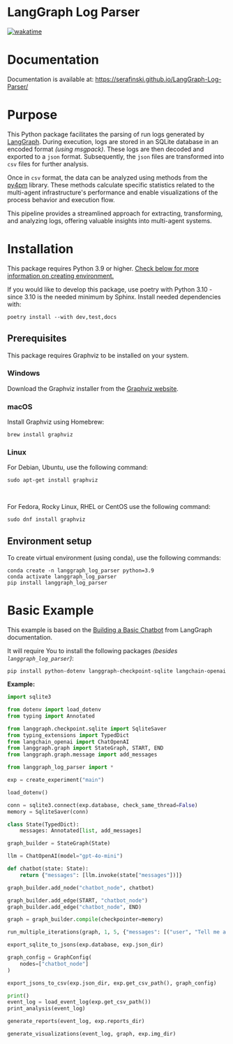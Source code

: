 # LangGraph Log Parser
[![wakatime](https://wakatime.com/badge/user/c88d1b82-ebdd-4842-ad45-93f471842103/project/b6d31f0d-340f-42d5-aa2d-bf3e2e6a0370.svg)](https://wakatime.com/badge/user/c88d1b82-ebdd-4842-ad45-93f471842103/project/b6d31f0d-340f-42d5-aa2d-bf3e2e6a0370)

# Documentation
Documentation is available at: https://serafinski.github.io/LangGraph-Log-Parser/

# Purpose
This Python package facilitates the parsing of run logs generated by [LangGraph](https://langchain-ai.github.io/langgraph/). During execution, logs are stored in an SQLite database in an encoded format _(using msgpack)_. These logs are then decoded and exported to a `json` format. Subsequently, the `json` files are transformed into `csv` files for further analysis.

Once in `csv` format, the data can be analyzed using methods from the [py4pm](https://processintelligence.solutions/static/api/2.7.11/index.html) library. These methods calculate specific statistics related to the multi-agent infrastructure's performance and enable visualizations of the process behavior and execution flow.

This pipeline provides a streamlined approach for extracting, transforming, and analyzing logs, offering valuable insights into multi-agent systems.

# Installation
This package requires Python 3.9 or higher. [Check below for more information on creating environment.](#environment-setup)

If you would like to develop this package, use poetry with Python 3.10 - since 3.10 is the needed minimum by Sphinx.
Install needed dependencies with:
```dotenv
poetry install --with dev,test,docs
```
## Prerequisites
This package requires Graphviz to be installed on your system.

### Windows
Download the Graphviz installer from the [Graphviz website](https://graphviz.org/download/).

### macOS
Install Graphviz using Homebrew:
```dotenv
brew install graphviz
```

### Linux
For Debian, Ubuntu, use the following command:
```dotenv
sudo apt-get install graphviz
```
<br>

For Fedora, Rocky Linux, RHEL or CentOS use the following command:
```dotenv
sudo dnf install graphviz
```

## Environment setup
To create virtual environment (using conda), use the following commands:
```dotenv
conda create -n langgraph_log_parser python=3.9
conda activate langgraph_log_parser
pip install langgraph_log_parser
```
# Basic Example
This example is based on the [Building a Basic Chatbot](https://langchain-ai.github.io/langgraph/tutorials/introduction/#part-1-build-a-basic-chatbot) from LangGraph documentation.

It will require You to install the following packages _(besides `langgraph_log_parser`)_:
```dotenv
pip install python-dotenv langgraph-checkpoint-sqlite langchain-openai
```
**Example:**

```python
import sqlite3

from dotenv import load_dotenv
from typing import Annotated

from langgraph.checkpoint.sqlite import SqliteSaver
from typing_extensions import TypedDict
from langchain_openai import ChatOpenAI
from langgraph.graph import StateGraph, START, END
from langgraph.graph.message import add_messages

from langgraph_log_parser import *

exp = create_experiment("main")

load_dotenv()

conn = sqlite3.connect(exp.database, check_same_thread=False)
memory = SqliteSaver(conn)

class State(TypedDict):
    messages: Annotated[list, add_messages]

graph_builder = StateGraph(State)

llm = ChatOpenAI(model="gpt-4o-mini")

def chatbot(state: State):
    return {"messages": [llm.invoke(state["messages"])]}

graph_builder.add_node("chatbot_node", chatbot)

graph_builder.add_edge(START, "chatbot_node")
graph_builder.add_edge("chatbot_node", END)

graph = graph_builder.compile(checkpointer=memory)

run_multiple_iterations(graph, 1, 5, {"messages": [("user", "Tell me a joke")]})

export_sqlite_to_jsons(exp.database, exp.json_dir)

graph_config = GraphConfig(
    nodes=["chatbot_node"]
)

export_jsons_to_csv(exp.json_dir, exp.get_csv_path(), graph_config)

print()
event_log = load_event_log(exp.get_csv_path())
print_analysis(event_log)

generate_reports(event_log, exp.reports_dir)

generate_visualizations(event_log, graph, exp.img_dir)
```